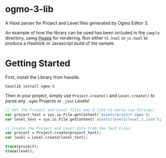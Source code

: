 # ogmo-3-lib

A Haxe parser for Project and Level files generated by Ogmo Editor 3.

An example of how the library can be used has been included in the `sample` directory, using [Heaps](https://heaps.io) for rendering. Run either `hl.hxml` or `js.hxml` to produce a Hashlink or Javascript build of the sample.

# Getting Started

First, install the Library from haxelib.

```
haxelib install ogmo-3
```

Then in your project, simply use `Project.create()` and `Level.create()` to parse any `.ogmo` Projects or `.json` Levels!

```haxe
// Get the Project and Level files you'd like to parse (as Strings)
var project_text = sys.io.File.getContent('assets/project.ogmo');
var level_text = sys.io.File.getContent('assets/levels/level_1.json');

// Create the Project and Level data from the Text Files
var project = Project.create(project_text);
var level = Level.create(level_text);

trace(project);
trace(level);
```
